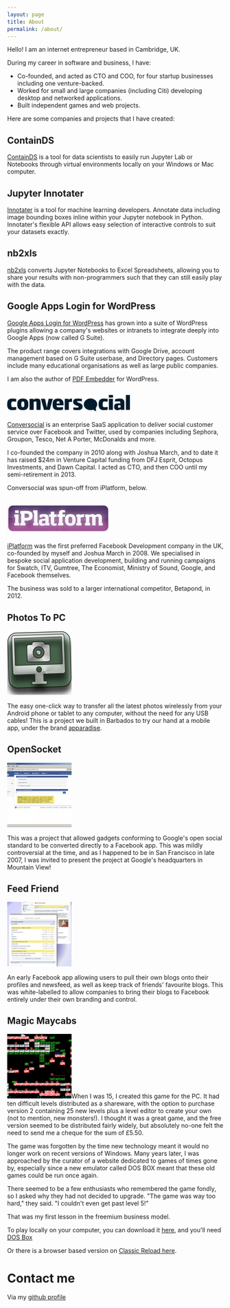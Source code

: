 ```yaml
---
layout: page
title: About
permalink: /about/
---
```


Hello! I am an internet entrepreneur based in Cambridge, UK.

During my career in software and business, I have:

*   Co-founded, and acted as CTO and COO, for four startup businesses including one venture-backed.
*   Worked for small and large companies (including Citi) developing desktop and networked applications.
*   Built independent games and web projects.

Here are some companies and projects that I have created:

## ContainDS

[ContainDS](https://containds.com/) is a tool for data scientists to easily run Jupyter Lab or Notebooks through virtual 
environments locally on your Windows or Mac computer.
                                                  
## Jupyter Innotater

[Innotater](https://github.com/ideonate/jupyter-innotater) is a tool for machine learning developers. Annotate data including image bounding boxes inline within your Jupyter notebook in Python. Innotater's flexible API allows easy selection of interactive controls to suit your datasets exactly.

## nb2xls

[nb2xls](https://github.com/ideonate/nb2xls) converts Jupyter Notebooks to Excel Spreadsheets, allowing you to share your results with non-programmers such that they can still easily play with the data.

## Google Apps Login for WordPress

[Google Apps Login for WordPress](https://wp-glogin.com/) has grown into a suite of WordPress plugins allowing a company's websites or intranets to integrate deeply into Google Apps (now called G Suite).
 
The product range covers integrations with Google Drive, account management based on G Suite userbase, and Directory pages. Customers include many educational organisations as well as large public companies.
 
I am also the author of [PDF Embedder](https://wp-pdf.com/) for WordPress.

## [![conversocial](/images/about/conversocial.png)](http://www.conversocial.com/)

[Conversocial](http://www.conversocial.com/ "Conversocial") is an enterprise SaaS application to deliver social customer service over Facebook and Twitter, used by companies including Sephora, Groupon, Tesco, Net A Porter, McDonalds and more.

I co-founded the company in 2010 along with Joshua March, and to date it has raised $24m in Venture Capital funding from DFJ Esprit, Octopus Investments, and Dawn Capital. I acted as CTO, and then COO until my semi-retirement in 2013.

Conversocial was spun-off from iPlatform, below.

## [![iPlatform](/images/about/iPlatform.jpg)](http://theiplatform.com/)

[iPlatform](http://theiplatform.com/ "iPlatform") was the first preferred Facebook Development company in the UK, co-founded by myself and Joshua March in 2008\. We specialised in bespoke social application development, building and running campaigns for Swatch, ITV, Gumtree, The Economist, Ministry of Sound, Google, and Facebook themselves.

The business was sold to a larger international competitor, Betapond, in 2012.

## Photos To PC

[![Photos To PC](/images/about/Google-Playstore-512px-logo-150x150.png)](https://play.google.com/store/apps/details?id=net.apparadise.photostopc)

The easy one-click way to transfer all the latest photos wirelessly from your Android phone or tablet to any computer, without the need for any USB cables! This is a project we built in Barbados to try our hand at a mobile app, under the brand [apparadise](http://apparadise.net/ "apparadise").

## OpenSocket

[![OpenSocket screenshot](/images/about/mainpage_inline-150x150.jpg)](/images/about/mainpage_inline.jpg)

This was a project that allowed gadgets conforming to Google's open social standard to be converted directly to a Facebook app. This was mildly controversial at the time, and as I happened to be in San Francisco in late 2007, I was invited to present the project at Google's headquarters in Mountain View!

## Feed Friend

[![Feed Friend](/images/about/aboutpage-150x150.jpg)](/images/about/aboutpage.jpg)
 
An early Facebook app allowing users to pull their own blogs onto their profiles and newsfeed, as well as keep track of friends' favourite blogs. This was white-labelled to allow companies to bring their blogs to Facebook entirely under their own branding and control.

## Magic Maycabs
 
[![magic-maycabs4](/images/about/magic-maycabs4-150x150.png)](/images/about/magic-maycabs4.png)When I was 15, I created this game for the PC. It had ten difficult levels distributed as a shareware, with the option to purchase version 2 containing 25 new levels plus a level editor to create your own (not to mention, new monsters!). I thought it was a great game, and the free version seemed to be distributed fairly widely, but absolutely no-one felt the need to send me a cheque for the sum of £5.50.
 
The game was forgotten by the time new technology meant it would no longer work on recent versions of Windows. Many years later, I was approached by the curator of a website dedicated to games of times gone by, especially since a new emulator called DOS BOX meant that these old games could be run once again.
 
There seemed to be a few enthusiasts who remembered the game fondly, so I asked why they had not decided to upgrade. "The game was way too hard," they said. "I couldn't even get past level 5!"
 
That was my first lesson in the freemium business model.
 
To play locally on your computer, you can download it [here](/images/about/maycab20.zip), and you'll need [DOS Box](http://www.dosbox.com/ "DOS BOX")

Or there is a browser based version on [Classic Reload here](https://classicreload.com/magic-maycabs.html).

# Contact me

Via my [github profile](https://github.com/danlester)
